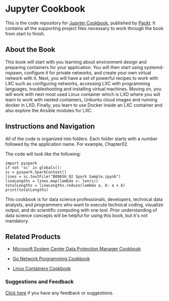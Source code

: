 # Jupyter Cookbook
This is the code repository for [Jupyter Cookbook](https://www.packtpub.com/big-data-and-business-intelligence/jupyter-cookbook?utm_source=github&utm_medium=repository&utm_campaign=9781788839440), published by [Packt](https://www.packtpub.com/?utm_source=github). It contains all the supporting project files necessary to work through the book from start to finish.
## About the Book
This book will start with you learning about environment design and preparing containers for your application. You will then start using systemd-nspawn, configure it for private networks, and create your own virtual network with it. Next, you will have a set of powerful recipes to work with LXC such as configuring networks, accessing LXC with programming languages, troubleshooting and installing virtual machines. Moving on, you will work with next most used Linux container which is LXD where you will learn to work with nested containers, Unbuntu cloud images and running docker in LXD. Finally, you learn to use Docker inside an LXC container and also explore the Ansible modules for LXC.


## Instructions and Navigation
All of the code is organized into folders. Each folder starts with a number followed by the application name. For example, Chapter02.



The code will look like the following:
```
import pyspark
if not 'sc' in globals():
sc = pyspark.SparkContext()
lines = sc.textFile("B09656_02 Spark Sample.ipynb")
lineLengths = lines.map(lambda s: len(s))
totalLengths = lineLengths.reduce(lambda a, b: a + b)
print(totalLengths)
```

This cookbook is for data science professionals, developers, technical data analysts, and programmers who want to execute technical coding, visualize output, and do scientific computing with one tool. Prior understanding of data science concepts will be helpful for using this book, but it's not mandatory.

## Related Products
* [Microsoft System Center Data Protection Manager Cookbook](https://www.packtpub.com/virtualization-and-cloud/microsoft-system-center-data-protection-manager-cookbook-0?utm_source=github&utm_medium=repository&utm_campaign=9781787289284)

* [Go Network Programming Cookbook](https://www.packtpub.com/application-development/go-network-programming-cookbook?utm_source=github&utm_medium=repository&utm_campaign=9781788392860)

* [Linux Containers Cookbook ](https://www.packtpub.com/virtualization-and-cloud/linux-containers-cookbook?utm_source=github&utm_medium=repository&utm_campaign=9781785285219)

### Suggestions and Feedback
[Click here](https://docs.google.com/forms/d/e/1FAIpQLSe5qwunkGf6PUvzPirPDtuy1Du5Rlzew23UBp2S-P3wB-GcwQ/viewform) if you have any feedback or suggestions.
